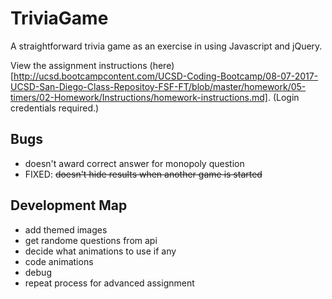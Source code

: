 # TriviaGame
A straightforward trivia game as an exercise in using Javascript and jQuery.

View the assignment instructions (here)[http://ucsd.bootcampcontent.com/UCSD-Coding-Bootcamp/08-07-2017-UCSD-San-Diego-Class-Repositoy-FSF-FT/blob/master/homework/05-timers/02-Homework/Instructions/homework-instructions.md]. (Login credentials required.)

## Bugs
* doesn't award correct answer for monopoly question
* FIXED: ~~doesn't hide results when another game is started~~


## Development Map
* add themed images
* get randome questions from api
* decide what animations to use if any
* code animations
* debug
* repeat process for advanced assignment